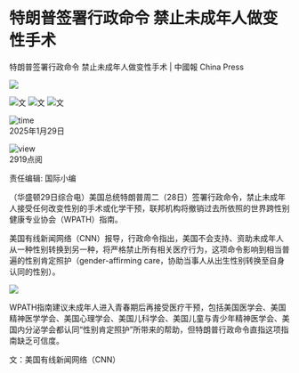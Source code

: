 # 特朗普签署行政命令 禁止未成年人做变性手术

特朗普签署行政命令 禁止未成年人做变性手术 | 中國報 China Press

![](https://mc.yandex.ru/watch/95595818)

![文](/public_v3/resources/images/font_minus.svg) ![文](/public_v3/resources/images/letter_chinese_a_icon.svg) ![文](/public_v3/resources/images/font_plus.svg)

![time](/public_v3/resources/images/time_dark.svg)  
2025年1月29日

![view](/public_v3/resources/images/eye_dark.svg)  
2919点阅

责任编辑: 国际小编

（华盛顿29日综合电）美国总统特朗普周二（28日）签署行政命令，禁止未成年人接受任何改变性别的手术或化学干预，联邦机构将撤销过去所依照的世界跨性别健康专业协会（WPATH）指南。

美国有线新闻网络（CNN）报导，行政命令指出，美国不会支持、资助未成年人从一种性别转换到另一种，将严格禁止所有相关医疗行为，这项命令影响到相当普遍的性别肯定照护（gender-affirming care，协助当事人从出生性别转换至自身认同的性别）。

![](https://www.chinapress.com.my/wp-content/uploads/2025/01/Trump_House_Republicans_59947-063d0.jpg)

WPATH指南建议未成年人进入青春期后再接受医疗干预，包括美国医学会、美国精神医学学会、美国心理学会、美国儿科学会、美国儿童与青少年精神医学会、美国内分泌学会都认同“性别肯定照护”所带来的帮助，但特朗普行政命令直指这项指南缺乏可信度。

文：美国有线新闻网络（CNN）